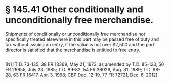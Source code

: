 # § 145.41   Other conditionally and unconditionally free merchandise.

Shipments of conditionally or unconditionally free merchandise not specifically treated elsewhere in this part may be passed free of duty and tax without issuing an entry, if the value is not over $2,500 and the port director is satisfied that the merchandise is entitled to free entry. 



---

[N] [T.D. 73-135, 38 FR 13369, May 21, 1973, as amended by T.D. 85-123, 50 FR 29955, July 23, 1985; T.D. 89-82, 54 FR 36026, Aug. 31, 1989; T.D. 98-28, 63 FR 16417, Apr. 3, 1998; CBP Dec. 12-19, 77 FR 72721, Dec. 6, 2012]




